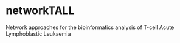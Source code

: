 # networkTALL
Network approaches for the bioinformatics analysis of T-cell Acute Lymphoblastic Leukaemia

